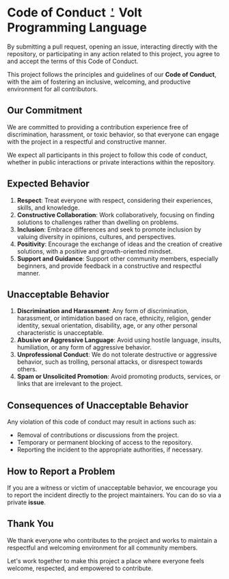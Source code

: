 # Code of Conduct ⍘ Volt Programming Language
By submitting a pull request, opening an issue, interacting directly with the repository, or participating in any action related to this project, you agree to and accept the terms of this Code of Conduct.

This project follows the principles and guidelines of our **Code of Conduct**, with the aim of fostering an inclusive, welcoming, and productive environment for all contributors.


## Our Commitment
We are committed to providing a contribution experience free of discrimination, harassment, or toxic behavior, so that everyone can engage with the project in a respectful and constructive manner.

We expect all participants in this project to follow this code of conduct, whether in public interactions or private interactions within the repository.


## Expected Behavior
1. **Respect**: Treat everyone with respect, considering their experiences, skills, and knowledge.
2. **Constructive Collaboration**: Work collaboratively, focusing on finding solutions to challenges rather than dwelling on problems.
3. **Inclusion**: Embrace differences and seek to promote inclusion by valuing diversity in opinions, cultures, and perspectives.
4. **Positivity**: Encourage the exchange of ideas and the creation of creative solutions, with a positive and growth-oriented mindset.
5. **Support and Guidance**: Support other community members, especially beginners, and provide feedback in a constructive and respectful manner.


## Unacceptable Behavior
1. **Discrimination and Harassment**: Any form of discrimination, harassment, or intimidation based on race, ethnicity, religion, gender identity, sexual orientation, disability, age, or any other personal characteristic is unacceptable.
2. **Abusive or Aggressive Language**: Avoid using hostile language, insults, humiliation, or any form of aggressive behavior.
3. **Unprofessional Conduct**: We do not tolerate destructive or aggressive behavior, such as trolling, personal attacks, or disrespect towards others.
4. **Spam or Unsolicited Promotion**: Avoid promoting products, services, or links that are irrelevant to the project.


## Consequences of Unacceptable Behavior
Any violation of this code of conduct may result in actions such as:

- Removal of contributions or discussions from the project.
- Temporary or permanent blocking of access to the repository.
- Reporting the incident to the appropriate authorities, if necessary.


## How to Report a Problem
If you are a witness or victim of unacceptable behavior, we encourage you to report the incident directly to the project maintainers. You can do so via a private **issue**.


## Thank You
We thank everyone who contributes to the project and works to maintain a respectful and welcoming environment for all community members.

Let's work together to make this project a place where everyone feels welcome, respected, and empowered to contribute.